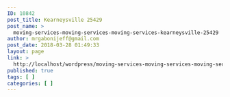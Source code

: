 ```yaml
---
ID: 10842
post_title: Kearneysville 25429
post_name: >
  moving-services-moving-services-moving-services-kearneysville-25429
author: mrgabonijeff@gmail.com
post_date: 2018-03-28 01:49:33
layout: page
link: >
  http://localhost/wordpress/moving-services-moving-services-moving-services-kearneysville-25429/
published: true
tags: [ ]
categories: [ ]
---
```

